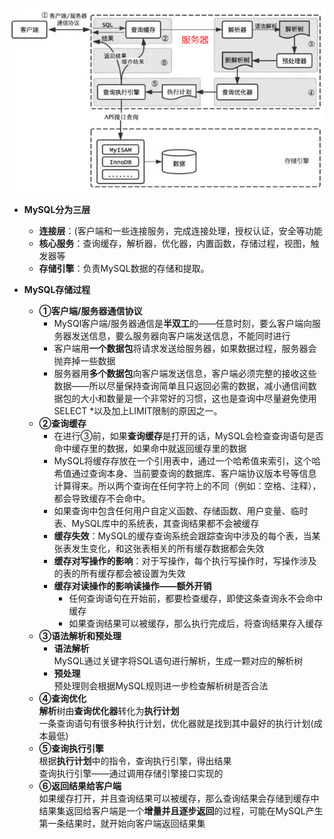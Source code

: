 ![alt 属性文本](p/img_2.png)  
* **MySQL分为三层**
  * **连接层**：(客户端和一些连接服务，完成连接处理，授权认证，安全等功能
  * **核心服务**：查询缓存，解析器，优化器，内置函数，存储过程，视图，触发器等  
  * **存储引擎**：负责MySQL数据的存储和提取。  


* **MySQL存储过程**   
   * **①客户端/服务器通信协议**   
     * MySQl客户端/服务器通信是**半双工**的——任意时刻，要么客户端向服务器发送信息，要么服务器向客户端发送信息，不能同时进行    
     * 客户端用**一个数据包**将请求发送给服务器，如果数据过程，服务器会抛弃掉一些数据   
     * 服务器用**多个数据包**向客户端发送信息，客户端必须完整的接收这些数据——所以尽量保持查询简单且只返回必需的数据，减小通信间数据包的大小和数量是一个非常好的习惯，这也是查询中尽量避免使用SELECT *以及加上LIMIT限制的原因之一。
   * **②查询缓存**   
     * 在进行③前，如果**查询缓存**是打开的话，MySQL会检查查询语句是否命中缓存里的数据，如果命中就返回缓存里的数据   
     * MySQL将缓存存放在一个引用表中，通过一个哈希值来索引，这个哈希值通过查询本身、当前要查询的数据库、客户端协议版本号等信息计算得来。所以两个查询在任何字符上的不同（例如：空格、注释），都会导致缓存不会命中。   
     * 如果查询中包含任何用户自定义函数、存储函数、用户变量、临时表、MySQL库中的系统表，其查询结果都不会被缓存   
     * **缓存失效**：MySQL的缓存查询系统会跟踪查询中涉及的每个表，当某张表发生变化，和这张表相关的所有缓存数据都会失效    
     * **缓存对写操作的影响**：对于写操作，每个执行写操作时，写操作涉及的表的所有缓存都会被设置为失效    
     * **缓存对读操作的影响读操作——额外开销**  
        * 任何查询语句在开始前，都要检查缓存，即使这条查询永不会命中缓存 
        * 如果查询结果可以被缓存，那么执行完成后，将查询结果存入缓存  
   * **③语法解析和预处理**   
     * **语法解析**  
       MySQL通过关键字将SQL语句进行解析，生成一颗对应的解析树   
     * **预处理**  
       预处理则会根据MySQL规则进一步检查解析树是否合法
   * **④查询优化**   
     **解析**树由**查询优化器**转化为**执行计划**   
     一条查询语句有很多种执行计划，优化器就是找到其中最好的执行计划(成本最低)
   * **⑤查询执行引擎**   
     根据**执行计划**中的指令，查询执行引擎，得出结果   
     查询执行引擎——通过调用存储引擎接口实现的
   * **⑥返回结果给客户端**  
     如果缓存打开，并且查询结果可以被缓存，那么查询结果会存储到缓存中   
     结果集返回给客户端是一个**增量并且逐步返回**的过程，可能在MySQL产生第一条结果时，就开始向客户端返回结果集   